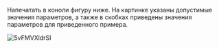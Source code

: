 Напечатать в коноли фигуру ниже.
На картинке указаны допустимые значения параметров, а также в скобках приведены значения параметров для приведенного примера.

![5vFMVXldrSI](https://user-images.githubusercontent.com/90501362/135149573-b03f4b4e-7591-4ec7-90ac-0ee80891e9e9.jpg)

